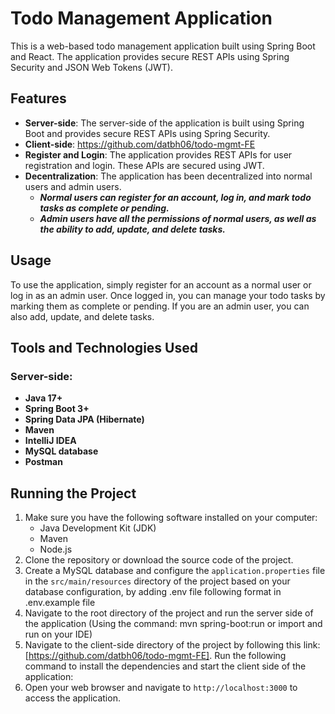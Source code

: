 # Todo Management Application

This is a web-based todo management application built using Spring Boot and React. The application provides secure REST APIs using Spring Security and JSON Web Tokens (JWT).

## Features

- **Server-side**: The server-side of the application is built using Spring Boot and provides secure REST APIs using Spring Security.
- **Client-side**: https://github.com/datbh06/todo-mgmt-FE 
- **Register and Login**: The application provides REST APIs for user registration and login. These APIs are secured using JWT.
- **Decentralization**: The application has been decentralized into normal users and admin users.
  - ***Normal users can register for an account, log in, and mark todo tasks as complete or pending.***
  - ***Admin users have all the permissions of normal users, as well as the ability to add, update, and delete tasks.***

## Usage

To use the application, simply register for an account as a normal user or log in as an admin user. Once logged in, you can manage your todo tasks by marking them as complete or pending. If you are an admin user, you can also add, update, and delete tasks.

## Tools and Technologies Used

### Server-side:

- **Java 17+**
- **Spring Boot 3+**
- **Spring Data JPA (Hibernate)**
- **Maven**
- **IntelliJ IDEA**
- **MySQL database**
- **Postman**

## Running the Project
1. Make sure you have the following software installed on your computer:
    - Java Development Kit (JDK)
    - Maven
    - Node.js
2. Clone the repository or download the source code of the project.
3. Create a MySQL database and configure the `application.properties` file in the `src/main/resources` directory of the project
based on your database configuration, by adding .env file following format in .env.example file
4. Navigate to the root directory of the project and run the server side of the application (Using the command: mvn spring-boot:run or import and run on your IDE)
5. Navigate to the client-side directory of the project by following this link: [https://github.com/datbh06/todo-mgmt-FE]. Run the following command to install the dependencies and start the client side of the application:
6. Open your web browser and navigate to `http://localhost:3000` to access the application.
